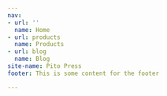 ```yaml
---
nav:
- url: ''
  name: Home
- url: products
  name: Products
- url: blog
  name: Blog
site-name: Pito Press
footer: This is some content for the footer

---
```

